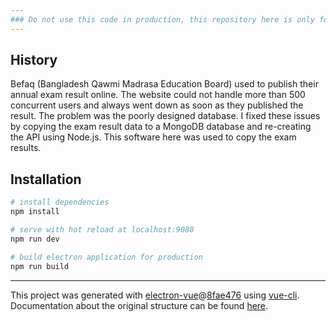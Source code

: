 ```yaml
---
### Do not use this code in production, this repository here is only for reference.
---
```


## History

Befaq (Bangladesh Qawmi Madrasa Education Board) used to publish their annual exam result online. The website could not handle more than 500 concurrent users and always went down as soon as they published the result. The problem was the poorly designed database. I fixed these issues by copying the exam result data to a MongoDB database and re-creating the API using Node.js. This software here was used to copy the exam results.

## Installation

``` bash
# install dependencies
npm install

# serve with hot reload at localhost:9080
npm run dev

# build electron application for production
npm run build


```

---

This project was generated with [electron-vue](https://github.com/SimulatedGREG/electron-vue)@[8fae476](https://github.com/SimulatedGREG/electron-vue/tree/8fae4763e9d225d3691b627e83b9e09b56f6c935) using [vue-cli](https://github.com/vuejs/vue-cli). Documentation about the original structure can be found [here](https://simulatedgreg.gitbooks.io/electron-vue/content/index.html).
